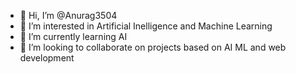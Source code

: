 - 👋 Hi, I’m @Anurag3504
- 👀 I’m interested in Artificial Inelligence and Machine Learning
- 🌱 I’m currently learning AI
- 💞️ I’m looking to collaborate on projects based on AI ML and web development
  

<!---
Anurag3504/Anurag3504 is a ✨ special ✨ repository because its `README.md` (this file) appears on your GitHub profile.
You can click the Preview link to take a look at your changes.
--->
